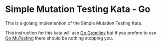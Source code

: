 # Simple Mutation Testing Kata - Go

This is a golang implemention of the Simple Mutation Testing Kata.

This instruction for this kata will use [Go Gremlins](https://gremlins.dev/) but if you prefere to use 
[Go MuTesting](https://github.com/avito-tech/go-mutesting) there should be nothing stopping you.

